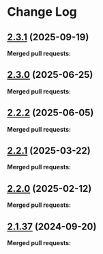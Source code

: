 # Change Log

## [2.3.1](https://github.com/networknt/openapi-petstore/tree/2.3.1) (2025-09-19)


**Merged pull requests:**




## [2.3.0](https://github.com/networknt/openapi-petstore/tree/2.3.0) (2025-06-25)


**Merged pull requests:**




## [2.2.2](https://github.com/networknt/openapi-petstore/tree/2.2.2) (2025-06-05)


**Merged pull requests:**




## [2.2.1](https://github.com/networknt/openapi-petstore/tree/2.2.1) (2025-03-22)


**Merged pull requests:**




## [2.2.0](https://github.com/networknt/openapi-petstore/tree/2.2.0) (2025-02-12)


**Merged pull requests:**




## [2.1.37](https://github.com/networknt/openapi-petstore/tree/2.1.37) (2024-09-20)


**Merged pull requests:**
